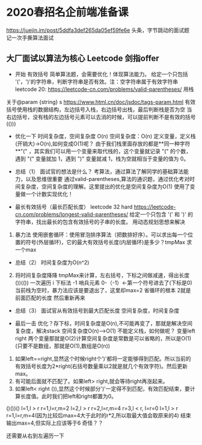 # 2020春招名企前端准备课
https://juejin.im/post/5ddfa3def265da05ef59fe6e
头条，字节跳动的面试题
记一次手撕算法面试
## 大厂面试以算法为核心 Leetcode 剑指offer

- 开始 有效括号 简单算法题，会需要优化！体现算法能力。
给定一个只包括 '('，')'的字符串，判断字符串是否有效。注：空字符串属于有效字符串
leetcode 20:
https://leetcode-cn.com/problems/valid-parentheses/
用栈

关于@param {string} s
https://www.html.cn/doc/jsdoc/tags-param.html
 有效括号使用栈的数据结构，左边括号入栈，右边括号出栈，最后判断栈是否为空
 当右边括号，没有栈的左边括号元素可以去消的时候，可以提前判断不是有效的括号
 (()))
- 优化一下
时间复杂度，空间复杂度
 O(n)
 空间复杂度：O(n)
 定义变量，定义栈(开销大)->O(n),如何变成O(1)呢？
 由于我们栈里面存放的都是**同一种字符 **"(" ，其实我们可以用一个变量来取代栈的，这个变量就记录 "(" 的个数，遇到 "(" 变量就加 1，遇到 ")" 变量就减 1，栈为空就相当于变量的值为 0。
- 总结（1）
面试官的想法是什么？
考算法，通过算法了解同学的基础算法能力，以及思维很重要
通过valid-parentheses,算法的通识题，通过优化考对时间复杂度，空间复杂度的理解。这里提出的优化是空间复杂度为O(1)
使用了变量做一个计数实现优化！

- 最长有效括号（最长匹配长度）
leetcode 32 hard
https://leetcode-cn.com/problems/longest-valid-parentheses/
给定一个只包含 '(' 和 ')' 的字符串，找出最长的包含有效括号的子串的长度。
用动态规划思想来解决
1. 暴力法
使用嵌套循环：使用冒泡排序算法（把数排好序）。可以求出每一个位置的符号(外层循环)，它的最大有效括号长度(内层循环)是多少？tmpMax
求一个max
- 总结（2）
时间复杂度为O(n^2)
2. 将时间复杂度降降
tmpMax来计算，左右括号，下标之间做减速，得出长度
())(())
一次遍历 i 下标法
-1 哨兵元素 0-（-1）<-第一个符号进去了(下标是0)
当前栈为空时，暴力法应该是要退出了，这里却max=2 省循环的根本
2就是前面匹配的长度 然后重新再来

- 总结（3）
面试官从有效括号到最大匹配长度
空间复杂度，时间复杂度

- 最后一击
优化？存下标，时间复杂度是O(n),不可能再变了，那就是解决空间复杂度，解决stack
空间复杂度O(n)-->O(1) 不能定义栈，如何做呢？
变量left right 两个变量那就是O(2)计算空间复杂度是常数是可以省略的，所以是O(1)(只要不是数组，那就是O(1),数组是O(n))
1. 如果left==right,显然这个时候right个')'都将一定能够得到匹配。所以当前的有效括号长度为2*right(右括号数量乘以2就是就几个有效字符)。然后更新max。
2. 有可能后面就不匹配了。如果left> right,就会等待right再涨起来。
3. 如果left< right ()),显然这个时候部分')'一定得不到匹配，有效匹配结束，要计算长度值。此时我们把left和right都置为0。 

()())()
l=1,l > r
r=1,l=r,m=2
l=2,l > r
r=2,l=r,m=4
r=3,l < r, l=r=0 
l=1,l > r
r=1,l=r,m=4(因为比较后max=4大于此时的r*2,所以取最大值会取原来的4)
结束输出max=4,但实际上应该等于6 奇怪？？

还需要从右到左遍历一下